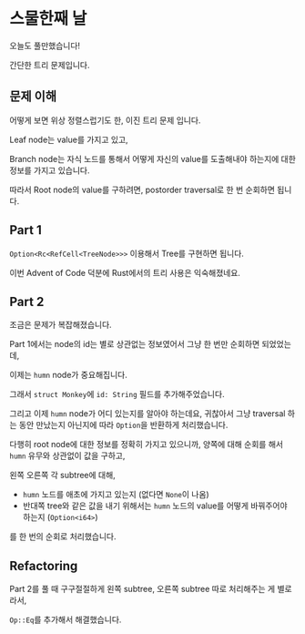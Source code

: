 # 스물한째 날

오늘도 풀만했습니다!

간단한 트리 문제입니다.

## 문제 이해

어떻게 보면 위상 정렬스럽기도 한, 이진 트리 문제 입니다.

Leaf node는 value를 가지고 있고,

Branch node는 자식 노드를 통해서 어떻게 자신의 value를 도출해내야 하는지에 대한 정보를 가지고 있습니다.

따라서 Root node의 value를 구하려면, postorder traversal로 한 번 순회하면 됩니다.

## Part 1

`Option<Rc<RefCell<TreeNode>>>` 이용해서 Tree를 구현하면 됩니다.

이번 Advent of Code 덕분에 Rust에서의 트리 사용은 익숙해졌네요.

## Part 2

조금은 문제가 복잡해졌습니다.

Part 1에서는 node의 id는 별로 상관없는 정보였어서 그냥 한 번만 순회하면 되었었는데,

이제는 `humn` node가 중요해집니다.

그래서 `struct Monkey`에 `id: String` 필드를 추가해주었습니다.

그리고 이제 `humn` node가 어디 있는지를 알아야 하는데요, 귀찮아서 그냥 traversal 하는 동안 만났는지 아닌지에 따라 `Option`을 반환하게 처리했습니다.

다행히 root node에 대한 정보를 정확히 가지고 있으니까, 양쪽에 대해 순회를 해서 `humn` 유무와 상관없이 값을 구하고,

왼쪽 오른쪽 각 subtree에 대해,

- `humn` 노드를 애초에 가지고 있는지 (없다면 `None`이 나옴)
- 반대쪽 tree와 같은 값을 내기 위해서는 `humn` 노드의 value를 어떻게 바꿔주어야 하는지 (`Option<i64>`)

를 한 번의 순회로 처리했습니다.

## Refactoring

Part 2를 풀 때 구구절절하게 왼쪽 subtree, 오른쪽 subtree 따로 처리해주는 게 별로라서,

`Op::Eq`를 추가해서 해결했습니다.
